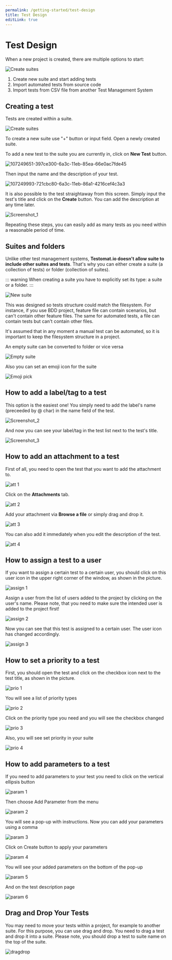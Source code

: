 ```yaml
---
permalink: /getting-started/test-design
title: Test Design
editLink: true
---
```


# Test Design

When a new project is created, there are multiple options to start:

![Create suites](images/image.png)

1. Create new suite and start adding tests
2. Import automated tests from source code
3. Import tests from CSV file from another Test Management System

## Creating a test

Tests are created within a suite. 

![Create suites](images/image-3.png)

To create a new suite use "+" button or input field. 
Open a newly created suite.

To add a new test to the suite you are currently in,  click on **New Test** button.

![107249651-397ce300-6a3c-11eb-85ea-66e0ac7fde45](images/107252534-1ce1aa80-6a3e-11eb-85cf-90ffaa24d587.png)

Then input the name and the description of your test. 

![107249993-721cbc80-6a3c-11eb-86a1-4216cef4c3a3](images/107252546-1fdc9b00-6a3e-11eb-8c29-f76410ff2c22.png)

It is also possible to the test straightaway from this screen. Simply input the test's title and click on the **Create** button. You can add the description at any time later. 

![Screenshot_1](images/107253458-fe2fe380-6a3e-11eb-9409-5e49b9d365cb.jpg)

Repeating these steps, you can easily add as many tests as you need within a reasonable period of time.

## Suites and folders

Unlike other test management systems, **Testomat.io doesn't allow suite to include other suites and tests**. That's why you can either create a suite (a collection of tests) or folder (collection of suites).

::: warning
When creating a suite you have to explicitly set its type: a suite or a folder.
:::

![New suite](images/image-4.png)

This was designed so tests structure could match the filesystem. For instance, if you use BDD project, feature file can contain scenarios, but can't contain other feature files. The same for automated tests, a file can contain tests but can't contain other files. 

It's assumed that in any moment a manual test can be automated, so it is important to keep the filesystem structure in a project.

An empty suite can be converted to folder or vice versa

![Empty suite](images/image-1.png)

Also you can set an emoji icon for the suite

![Emoji pick](images/image-2.png)

## **How to add a label/tag to a test**

This option is the easiest one! You simply need to add the label's name (preceeded by @ char) in the name field of the test.

![Screenshot_2](images/107258031-03436180-6a44-11eb-8bb6-4293e9655927.jpg)

And now you can see your label/tag in the test list next to the test's title.

![Screenshot_3](images/107258147-23732080-6a44-11eb-8e3e-e0b9f7dfeaa7.jpg)

## **How to add an attachment to a test**

First of all, you need to open the test that you want to add the attachment to. 

![att 1](images/107259926-430b4880-6a46-11eb-8d1d-db33ffecaa27.jpg)

Click on the **Attachments** tab.

![att 2](images/107259991-54eceb80-6a46-11eb-8ff0-272a62ed463a.jpg)

Add your attachment via **Browse a file** or simply drag and drop it.

![att 3](images/107260167-85cd2080-6a46-11eb-88ff-d732bbc4d289.jpg)

You can also add it immediately when you edit the description of the test.

![att 4](images/107261652-3be53a00-6a48-11eb-8c6e-9a544c06259b.jpg)

## **How to assign a test to a user**

If you want to assign a certain test to a certain user, you should click on this user icon in the upper right corner of the window, as shown in the picture.

![assign 1](images/107271203-91bfdf00-6a54-11eb-897f-9e5f036b95b3.jpg)

Assign a user from the list of users added to the project by clicking on the user's name. Please note, that you need to make sure the intended user is added to the project first!

![assign 2](images/107271246-a2705500-6a54-11eb-9caf-c729ee83bf1e.jpg)

Now you can see that this test is assigned to a certain user. The user icon has changed accordingly.

![assign 3](images/107271569-1d397000-6a55-11eb-9f3e-c42977a7ab1d.jpg)

## **How to set a priority to a test**

First, you should open the test and click on the checkbox icon next to the test title, as shown in the picture.

![prio 1](images/107272525-7ce44b00-6a56-11eb-9136-461a52c8fa0d.jpg)

You will see a list of priority types

![prio 2](images/107272594-97b6bf80-6a56-11eb-9ae7-c2d76c6e9910.jpg)

Click on the priority type you need and you will see the checkbox changed

![prio 3](images/107272685-c0d75000-6a56-11eb-8177-810f632a5c44.jpg)

Also, you will see set priority in your suite

![prio 4](images/107273197-668abf00-6a57-11eb-9312-2ba8755c164e.jpg)

## **How to add parameters to a test**

If you need to add parameters to your test you need to click on the vertical ellipsis button

![param 1](images/107274640-5542b200-6a59-11eb-91e7-50453d3e1fa5.jpg)

Then choose Add Parameter from the menu

![param 2](images/107274735-80c59c80-6a59-11eb-882d-df06a931d720.jpg)

You will see a pop-up with instructions. Now you can add your parameters using a comma

![param 3](images/107274897-b66a8580-6a59-11eb-9634-514a30fe495a.jpg)

Click on Create button to apply your parameters

![param 4](images/107275045-eb76d800-6a59-11eb-8186-092113e94eda.jpg)

You will see your added parameters on the bottom of the pop-up

![param 5](images/107275180-14976880-6a5a-11eb-8e12-0fa6a26754ef.jpg)

And on the test description page

![param 6](images/107275231-25e07500-6a5a-11eb-9ada-aa273d96fea8.jpg)

## **Drag and Drop Your Tests**

You may need to move your tests within a project, for example to another suite. For this purpose, you can use drag and drop. You need to drag a test and drop it into a suite. Please note, you should drop a test to suite name on the top of the suite.

![dragdrop](images/109201066-095a7180-77aa-11eb-8066-7a4d3f6740da.gif)













